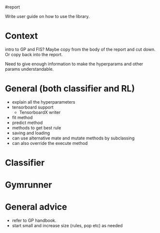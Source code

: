 #report 

Write user guide on how to use the library.

# Context
intro to GP and FIS?  Maybe copy from the body of the report and cut down.  Or copy back into the report.

Need to give enough information to make the hyperparams and other params understandable. 



# General (both classifier and RL)

- explain all the hyperparameters
- tensorboard support
    - TensorboardX writer
- fit method
- predict method
- methods to get best rule
- saving and loading
- can use alternative mate and mutate methods by subclassing
- can also override the execute method

# Classifier


# Gymrunner

# General advice
- refer to GP handbook.
- start small and increase size (rules, pop etc) as needed
 

